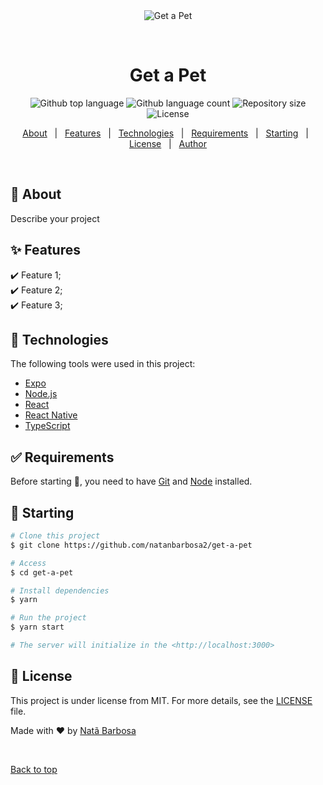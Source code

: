 <div align="center" id="top"> 
  <img src="./.github/app.gif" alt="Get a Pet" />

  &#xa0;

</div>

<h1 align="center">Get a Pet</h1>

<p align="center">
  <img alt="Github top language" src="https://img.shields.io/github/languages/top/natanbarbosa2/Get-a-pet?color=56BEB8">

  <img alt="Github language count" src="https://img.shields.io/github/languages/count/natanbarbosa2/Get-a-pet?color=56BEB8">

  <img alt="Repository size" src="https://img.shields.io/github/repo-size/natanbarbosa2/Get-a-pet?color=56BEB8">

  <img alt="License" src="https://img.shields.io/github/license/natanbarbosa2/Get-a-pet?color=56BEB8">

  <!-- <img alt="Github issues" src="https://img.shields.io/github/issues/natanbarbosa2/Get-a-pet?color=56BEB8" /> -->

  <!-- <img alt="Github forks" src="https://img.shields.io/github/forks/natanbarbosa2/Get-a-pet?color=56BEB8" /> -->

  <!-- <img alt="Github stars" src="https://img.shields.io/github/stars/natanbarbosa2/Get-a-pet?color=56BEB8" /> -->
</p>

<!-- Status -->

<!-- <h4 align="center"> 
	🚧  Get a Pet 🚀 Under construction...  🚧
</h4> 

<hr> -->

<p align="center">
  <a href="#dart-about">About</a> &#xa0; | &#xa0; 
  <a href="#sparkles-features">Features</a> &#xa0; | &#xa0;
  <a href="#rocket-technologies">Technologies</a> &#xa0; | &#xa0;
  <a href="#white_check_mark-requirements">Requirements</a> &#xa0; | &#xa0;
  <a href="#checkered_flag-starting">Starting</a> &#xa0; | &#xa0;
  <a href="#memo-license">License</a> &#xa0; | &#xa0;
  <a href="https://github.com/{{YOUR_GITHUB_USERNAME}}" target="_blank">Author</a>
</p>

<br>

## :dart: About ##

Describe your project

## :sparkles: Features ##

:heavy_check_mark: Feature 1;\
:heavy_check_mark: Feature 2;\
:heavy_check_mark: Feature 3;

## :rocket: Technologies ##

The following tools were used in this project:

- [Expo](https://expo.io/)
- [Node.js](https://nodejs.org/en/)
- [React](https://pt-br.reactjs.org/)
- [React Native](https://reactnative.dev/)
- [TypeScript](https://www.typescriptlang.org/)

## :white_check_mark: Requirements ##

Before starting :checkered_flag:, you need to have [Git](https://git-scm.com) and [Node](https://nodejs.org/en/) installed.

## :checkered_flag: Starting ##

```bash
# Clone this project
$ git clone https://github.com/natanbarbosa2/get-a-pet

# Access
$ cd get-a-pet

# Install dependencies
$ yarn

# Run the project
$ yarn start

# The server will initialize in the <http://localhost:3000>
```

## :memo: License ##

This project is under license from MIT. For more details, see the [LICENSE](LICENSE.md) file.


Made with :heart: by <a href="https://github.com/natanbarbosa2" target="_blank">Natã Barbosa</a>

&#xa0;

<a href="#top">Back to top</a>
